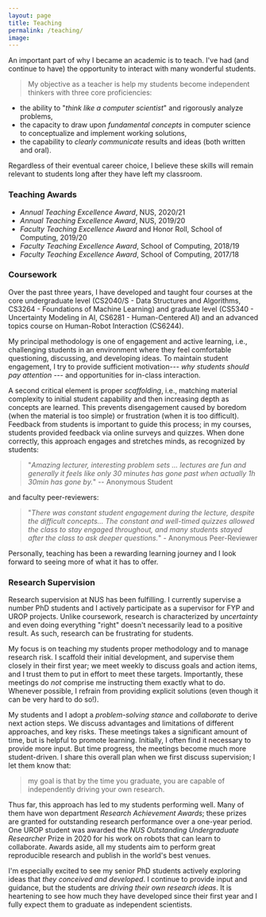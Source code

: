 ```yaml
---
layout: page
title: Teaching
permalink: /teaching/
image: 
---
```


An important part of why I became an academic is to teach. I've had (and continue to have) the opportunity to interact with many wonderful students. 

> My objective as a teacher is help my students become independent thinkers with three core proficiencies:

- the ability to "*think like a computer scientist*" and rigorously analyze  problems,
- the capacity to draw upon *fundamental concepts* in computer science to conceptualize and implement working solutions,
- the capability to *clearly communicate* results and ideas (both written and oral).

Regardless of their eventual career choice, I believe these skills will remain relevant to students long after they have left my classroom. 

### Teaching Awards

- *Annual Teaching Excellence Award*, NUS, 2020/21
- *Annual Teaching Excellence Award*, NUS, 2019/20
- *Faculty Teaching Excellence Award* and Honor Roll, School of Computing, 2019/20
- *Faculty Teaching Excellence Award*, School of Computing, 2018/19
- *Faculty Teaching Excellence Award*, School of Computing, 2017/18

### Coursework

Over the past three years, I have developed and taught four courses at the core undergraduate level (CS2040/S - Data Structures and Algorithms, CS3264 - Foundations of Machine Learning) and graduate level (CS5340 - Uncertainty Modeling in AI, CS6281 - Human-Centered AI) and an advanced topics course on Human-Robot Interaction (CS6244). 

My principal methodology is one of engagement and active learning, i.e., challenging students in an environment where they feel comfortable questioning, discussing, and developing ideas. To maintain student engagement, I try to provide sufficient motivation--- *why students should pay attention* --- and opportunities for in-class interaction. 

A second critical element is proper *scaffolding*, i.e., matching material complexity to initial student capability and then increasing depth as concepts are learned. This prevents disengagement caused by boredom (when the material is too simple) or frustration (when it is too difficult). Feedback from students is important to guide this process; in my courses, students provided feedback via online surveys and quizzes.  When done correctly, this approach engages and stretches minds, as recognized by students: 

> "*Amazing lecturer, interesting problem sets ... lectures are fun and generally it feels like only 30 minutes has gone past when actually 1h 30min has gone by.*" -- Anonymous Student

and faculty peer-reviewers:

> "*There was constant student engagement during the lecture, despite the difficult concepts... The constant and well-timed quizzes allowed the class to stay engaged throughout, and many students stayed after the class to ask deeper questions.*" - Anonymous Peer-Reviewer

Personally, teaching has been a rewarding learning journey and I look forward to seeing more of what it has to offer.

### Research Supervision
Research supervision at NUS has been fulfilling. I currently supervise a number PhD students and I actively participate as a supervisor for FYP and UROP projects. Unlike coursework, research is characterized by *uncertainty* and even doing everything "right" doesn't necessarily lead to a positive result. As such, research can be frustrating for students. 

My focus is on teaching my students proper methodology and to manage research risk. I scaffold their initial development, and supervise them closely in their first year; we meet weekly to discuss goals and action items, and I trust them to put in effort to meet these targets. Importantly, these meetings do *not* comprise me instructing them exactly what to do. Whenever possible, I refrain from providing explicit solutions (even though it can be very hard to do so!). 

My students and I adopt a *problem-solving stance* and *collaborate* to derive next action steps. We discuss advantages and limitations of different approaches, and key risks. These meetings  takes a significant amount of time, but is helpful to promote learning. Initially, I often find it necessary to provide more input. But time progress, the meetings become much more student-driven. I share this overall plan when we first discuss supervision; I let them know that:

> my goal is that by the time you graduate, you are capable of independently driving your own research.

Thus far, this approach has led to my students performing well. Many of them have won department *Research Achievement Awards*; these prizes are granted for outstanding research performance over a one-year period. One UROP student was awarded the *NUS Outstanding Undergraduate Researcher* Prize in 2020 for his work on robots that can learn to collaborate. Awards aside, all my students aim to perform great reproducible research and publish in the world's best venues. 

I'm especially excited to see my senior PhD students actively exploring ideas that *they conceived and developed*. I continue to provide input and guidance, but the students are *driving their own research ideas*. It is heartening to see how much they have developed since their first year and I fully expect them to graduate as independent scientists.


